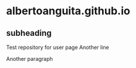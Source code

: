 # albertoanguita.github.io

## subheading

Test repository for user page
Another line

Another paragraph
